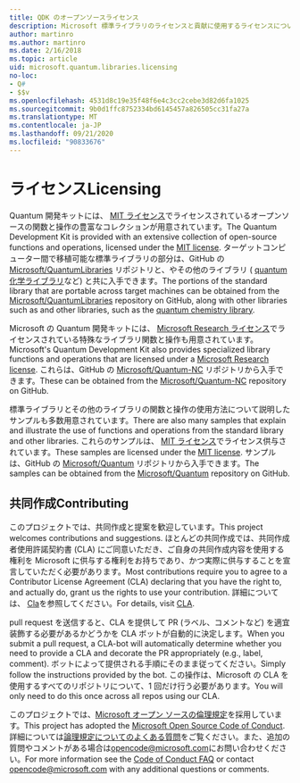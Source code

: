 ```yaml
---
title: QDK のオープンソースライセンス
description: Microsoft 標準ライブラリのライセンスと貢献に使用するライセンスについて説明し Q# ます。
author: martinro
ms.author: martinro
ms.date: 2/16/2018
ms.topic: article
uid: microsoft.quantum.libraries.licensing
no-loc:
- Q#
- $$v
ms.openlocfilehash: 4531d8c19e35f48f6e4c3cc2cebe3d82d6fa1025
ms.sourcegitcommit: 9b0d1ffc8752334bd6145457a826505cc31fa27a
ms.translationtype: MT
ms.contentlocale: ja-JP
ms.lasthandoff: 09/21/2020
ms.locfileid: "90833676"
---
```

# <a name="licensing"></a><span data-ttu-id="94e75-103">ライセンス</span><span class="sxs-lookup"><span data-stu-id="94e75-103">Licensing</span></span> #

<span data-ttu-id="94e75-104">Quantum 開発キットには、 [MIT ライセンス](https://github.com/Microsoft/Quantum/blob/main/LICENSE.txt)でライセンスされているオープンソースの関数と操作の豊富なコレクションが用意されています。</span><span class="sxs-lookup"><span data-stu-id="94e75-104">The Quantum Development Kit is provided with an extensive collection of open-source functions and operations, licensed under the [MIT license](https://github.com/Microsoft/Quantum/blob/main/LICENSE.txt).</span></span>
<span data-ttu-id="94e75-105">ターゲットコンピューター間で移植可能な標準ライブラリの部分は、GitHub の [Microsoft/QuantumLibraries](https://github.com/Microsoft/QuantumLibraries) リポジトリと、やその他のライブラリ ( [quantum 化学ライブラリ](xref:microsoft.quantum.chemistry.concepts.intro)など) と共に入手できます。</span><span class="sxs-lookup"><span data-stu-id="94e75-105">The portions of the standard library that are portable across target machines can be obtained from the [Microsoft/QuantumLibraries](https://github.com/Microsoft/QuantumLibraries) repository on GitHub, along with other libraries such as  and other libraries, such as the [quantum chemistry library](xref:microsoft.quantum.chemistry.concepts.intro).</span></span>

<span data-ttu-id="94e75-106">Microsoft の Quantum 開発キットには、 [Microsoft Research ライセンス](https://github.com/Microsoft/Quantum-NC/blob/main/LICENSE)でライセンスされている特殊なライブラリ関数と操作も用意されています。</span><span class="sxs-lookup"><span data-stu-id="94e75-106">Microsoft's Quantum Development Kit also provides specialized library functions and operations that are licensed under a [Microsoft Research license](https://github.com/Microsoft/Quantum-NC/blob/main/LICENSE).</span></span>
<span data-ttu-id="94e75-107">これらは、GitHub の [Microsoft/Quantum-NC](https://github.com/microsoft/quantum-nc) リポジトリから入手できます。</span><span class="sxs-lookup"><span data-stu-id="94e75-107">These can be obtained from the [Microsoft/Quantum-NC](https://github.com/microsoft/quantum-nc) repository on GitHub.</span></span>

<span data-ttu-id="94e75-108">標準ライブラリとその他のライブラリの関数と操作の使用方法について説明したサンプルも多数用意されています。</span><span class="sxs-lookup"><span data-stu-id="94e75-108">There are also many samples that explain and illustrate the use of functions and operations from the standard library and other libraries.</span></span>
<span data-ttu-id="94e75-109">これらのサンプルは、 [MIT ライセンス](https://github.com/Microsoft/Quantum/blob/main/LICENSE.txt)でライセンス供与されています。</span><span class="sxs-lookup"><span data-stu-id="94e75-109">These samples are licensed under the [MIT license](https://github.com/Microsoft/Quantum/blob/main/LICENSE.txt).</span></span>
<span data-ttu-id="94e75-110">サンプルは、GitHub の [Microsoft/Quantum](https://github.com/Microsoft/Quantum) リポジトリから入手できます。</span><span class="sxs-lookup"><span data-stu-id="94e75-110">The samples can be obtained from the [Microsoft/Quantum](https://github.com/Microsoft/Quantum) repository on GitHub.</span></span>

## <a name="contributing"></a><span data-ttu-id="94e75-111">共同作成</span><span class="sxs-lookup"><span data-stu-id="94e75-111">Contributing</span></span> ##

<span data-ttu-id="94e75-112">このプロジェクトでは、共同作成と提案を歓迎しています。</span><span class="sxs-lookup"><span data-stu-id="94e75-112">This project welcomes contributions and suggestions.</span></span>
<span data-ttu-id="94e75-113">ほとんどの共同作成では、共同作成者使用許諾契約書 (CLA) にご同意いただき、ご自身の共同作成内容を使用する権利を Microsoft に供与する権利をお持ちであり、かつ実際に供与することを宣言していただく必要があります。</span><span class="sxs-lookup"><span data-stu-id="94e75-113">Most contributions require you to agree to a Contributor License Agreement (CLA) declaring that you have the right to, and actually do, grant us the rights to use your contribution.</span></span> <span data-ttu-id="94e75-114">詳細については、 [Cla](https://cla.microsoft.com)を参照してください。</span><span class="sxs-lookup"><span data-stu-id="94e75-114">For details, visit [CLA](https://cla.microsoft.com).</span></span>

<span data-ttu-id="94e75-115">pull request を送信すると、CLA を提供して PR (ラベル、コメントなど) を適宜装飾する必要があるかどうかを CLA ボットが自動的に決定します。</span><span class="sxs-lookup"><span data-stu-id="94e75-115">When you submit a pull request, a CLA-bot will automatically determine whether you need to provide a CLA and decorate the PR appropriately (e.g., label, comment).</span></span> <span data-ttu-id="94e75-116">ボットによって提供される手順にそのまま従ってください。</span><span class="sxs-lookup"><span data-stu-id="94e75-116">Simply follow the instructions provided by the bot.</span></span> <span data-ttu-id="94e75-117">この操作は、Microsoft の CLA を使用するすべてのリポジトリについて、1 回だけ行う必要があります。</span><span class="sxs-lookup"><span data-stu-id="94e75-117">You will only need to do this once across all repos using our CLA.</span></span>

<span data-ttu-id="94e75-118">このプロジェクトでは、[Microsoft オープン ソースの倫理規定](https://opensource.microsoft.com/codeofconduct/)を採用しています。</span><span class="sxs-lookup"><span data-stu-id="94e75-118">This project has adopted the [Microsoft Open Source Code of Conduct](https://opensource.microsoft.com/codeofconduct/).</span></span>
<span data-ttu-id="94e75-119">詳細については[論理規定についてのよくある質問](https://opensource.microsoft.com/codeofconduct/faq/)をご覧ください。また、追加の質問やコメントがある場合は[opencode@microsoft.com](mailto:opencode@microsoft.com)にお問い合わせください。</span><span class="sxs-lookup"><span data-stu-id="94e75-119">For more information see the [Code of Conduct FAQ](https://opensource.microsoft.com/codeofconduct/faq/) or contact [opencode@microsoft.com](mailto:opencode@microsoft.com) with any additional questions or comments.</span></span>

